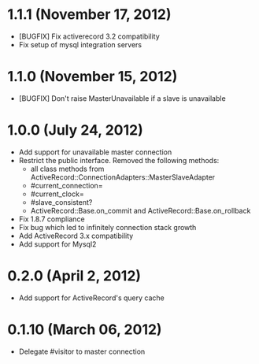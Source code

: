 # 1.1.1 (November 17, 2012)

  * [BUGFIX] Fix activerecord 3.2 compatibility
  * Fix setup of mysql integration servers

# 1.1.0 (November 15, 2012)

  * [BUGFIX] Don't raise MasterUnavailable if a slave is unavailable

# 1.0.0 (July 24, 2012)

  * Add support for unavailable master connection
  * Restrict the public interface. Removed the following methods:
    * all class methods from ActiveRecord::ConnectionAdapters::MasterSlaveAdapter
    * #current_connection=
    * #current_clock=
    * #slave_consistent?
    * ActiveRecord::Base.on_commit and ActiveRecord::Base.on_rollback
  * Fix 1.8.7 compliance
  * Fix bug which led to infinitely connection stack growth
  * Add ActiveRecord 3.x compatibility
  * Add support for Mysql2

# 0.2.0 (April 2, 2012)

  * Add support for ActiveRecord's query cache

# 0.1.10 (March 06, 2012)

  * Delegate #visitor to master connection
